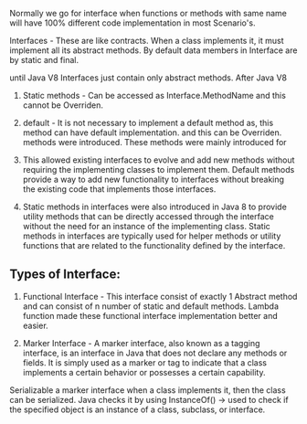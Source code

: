 Normally we go for interface when functions or methods with same name will have 100% different code implementation in most Scenario's.

Interfaces - These are like contracts. When a class implements it, it must implement all its abstract methods.
By default data members in Interface are by static and final.

until Java V8 Interfaces just contain only abstract methods.
After Java V8
1. Static methods - Can be accessed as Interface.MethodName and this cannot be Overriden.
2. default - It is not necessary to implement a default method as, this method can have default implementation. and this can be Overriden.
methods were introduced. 
These methods were mainly introduced for 
1. This allowed existing interfaces to evolve and add new methods without requiring the implementing classes to implement them. Default methods provide a way to add new functionality to interfaces without breaking the existing code that implements those interfaces.

2. Static methods in interfaces were also introduced in Java 8 to provide utility methods that can be directly accessed through the interface without the need for an instance of the implementing class. Static methods in interfaces are typically used for helper methods or utility functions that are related to the functionality defined by the interface.

Types of Interface:
------------------
1. Functional Interface - This interface consist of exactly 1 Abstract method and can consist of n number of static and default methods. Lambda function made these functional interface implementation better and easier.

2. Marker Interface - A marker interface, also known as a tagging interface, is an interface in Java that does not declare any methods or fields. It is simply used as a marker or tag to indicate that a class implements a certain behavior or possesses a certain capability.

Serializable a marker interface when a class implements it, then the class can be serialized. Java checks it by using InstanceOf() -> used to check if the specified object is an instance of a class, subclass, or interface.
